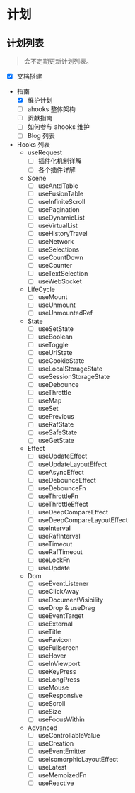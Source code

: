 # 计划

## 计划列表

> 会不定期更新计划列表。

- [x] 文档搭建
- 指南
  - [x] 维护计划
  - [ ] ahooks 整体架构
  - [ ] 贡献指南
  - [ ] 如何参与 ahooks 维护
  - [ ] Blog 列表
- Hooks 列表
  - useRequest
    - [ ] 插件化机制详解
    - [ ] 各个插件详解
  - Scene
    - [ ] useAntdTable
    - [ ] useFusionTable
    - [ ] useInfiniteScroll
    - [ ] usePagination
    - [ ] useDynamicList
    - [ ] useVirtualList
    - [ ] useHistoryTravel
    - [ ] useNetwork
    - [ ] useSelections
    - [ ] useCountDown
    - [ ] useCounter
    - [ ] useTextSelection
    - [ ] useWebSocket
  - LifeCycle
    - [ ] useMount
    - [ ] useUnmount
    - [ ] useUnmountedRef
  - State
    - [ ] useSetState
    - [ ] useBoolean
    - [ ] useToggle
    - [ ] useUrlState
    - [ ] useCookieState
    - [ ] useLocalStorageState
    - [ ] useSessionStorageState
    - [ ] useDebounce
    - [ ] useThrottle
    - [ ] useMap
    - [ ] useSet
    - [ ] usePrevious
    - [ ] useRafState
    - [ ] useSafeState
    - [ ] useGetState
  - Effect
    - [ ] useUpdateEffect
    - [ ] useUpdateLayoutEffect
    - [ ] useAsyncEffect
    - [ ] useDebounceEffect
    - [ ] useDebounceFn
    - [ ] useThrottleFn
    - [ ] useThrottleEffect
    - [ ] useDeepCompareEffect
    - [ ] useDeepCompareLayoutEffect
    - [ ] useInterval
    - [ ] useRafInterval
    - [ ] useTimeout
    - [ ] useRafTimeout
    - [ ] useLockFn
    - [ ] useUpdate
  - Dom
    - [ ] useEventListener
    - [ ] useClickAway
    - [ ] useDocumentVisibility
    - [ ] useDrop & useDrag
    - [ ] useEventTarget
    - [ ] useExternal
    - [ ] useTitle
    - [ ] useFavicon
    - [ ] useFullscreen
    - [ ] useHover
    - [ ] useInViewport
    - [ ] useKeyPress
    - [ ] useLongPress
    - [ ] useMouse
    - [ ] useResponsive
    - [ ] useScroll
    - [ ] useSize
    - [ ] useFocusWithin
  - Advanced
    - [ ] useControllableValue
    - [ ] useCreation
    - [ ] useEventEmitter
    - [ ] useIsomorphicLayoutEffect
    - [ ] useLatest
    - [ ] useMemoizedFn
    - [ ] useReactive
